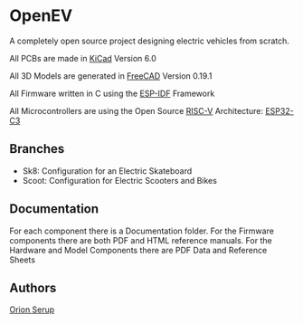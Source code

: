 # OpenEV

A completely open source project designing electric vehicles from scratch.

All PCBs are made in [KiCad](https://www.kicad.org/) Version 6.0

All 3D Models are generated in [FreeCAD](https://www.freecadweb.org/) Version 0.19.1

All Firmware written in C using the [ESP-IDF](https://www.espressif.com/en/products/sdks/esp-idf) Framework

All Microcontrollers are using the Open Source [RISC-V](https://riscv.org/) Architecture: [ESP32-C3](https://www.espressif.com/en/products/socs/esp32-c3)

## Branches

* Sk8: Configuration for an Electric Skateboard
* Scoot: Configuration for Electric Scooters and Bikes


## Documentation

For each component there is a Documentation folder. For the Firmware components there are both PDF and HTML reference manuals. For the Hardware and Model Components there are PDF Data and Reference Sheets

## Authors

[Orion Serup](orionserup@gmail.com)
